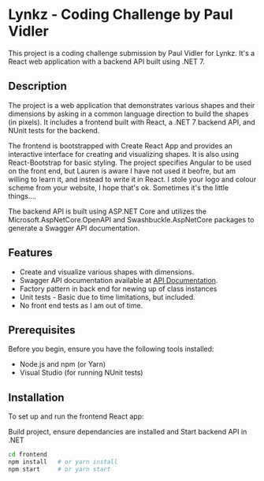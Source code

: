 # Lynkz - Coding Challenge by Paul Vidler

This project is a coding challenge submission by Paul Vidler for Lynkz. It's a React web application with a backend API built using .NET 7.

## Description

The project is a web application that demonstrates various shapes and their dimensions by asking in a common language direction to build the shapes (in pixels). It includes a frontend built with React, a .NET 7 backend API, and NUnit tests for the backend.

The frontend is bootstrapped with Create React App and provides an interactive interface for creating and visualizing shapes. It is also using React-Bootstrap for basic styling. The project specifies Angular to be used on the front end, but Lauren is aware I have not used it beofre, but am willing to learn it, and instead to write it in React.
I stole your logo and colour scheme from your website, I hope that's ok. Sometimes it's the little things....

The backend API is built using ASP.NET Core and utilizes the Microsoft.AspNetCore.OpenAPI and Swashbuckle.AspNetCore packages to generate a Swagger API documentation.

## Features

- Create and visualize various shapes with dimensions.
- Swagger API documentation available at [API Documentation](#swagger-api-documentation).
- Factory pattern in back end for newing up of class instances
- Unit tests - Basic due to time limitations, but included.
- No front end tests as I am out of time.

## Prerequisites

Before you begin, ensure you have the following tools installed:

- Node.js and npm (or Yarn)
- Visual Studio (for running NUnit tests)

## Installation

To set up and run the frontend React app:

Build project, ensure dependancies are installed and Start backend API in .NET

```bash
cd frontend
npm install   # or yarn install
npm start     # or yarn start
